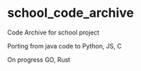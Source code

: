 # school_code_archive
Code Archive for school project

Porting from java code to
Python, JS, C

On progress
GO, Rust

